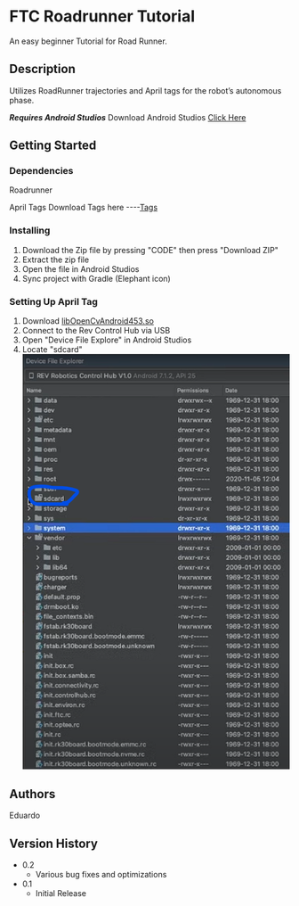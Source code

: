 # FTC Roadrunner Tutorial

An easy beginner Tutorial for Road Runner.

## Description

Utilizes RoadRunner trajectories and April tags for the robot’s autonomous phase.


***Requires Android Studios***
Download Android Studios [Click Here](https://developer.android.com/studio)


## Getting Started

### Dependencies

Roadrunner

April Tags
Download Tags here ----[Tags](https://drive.google.com/file/d/1cakdgu8sm0rb3wR9s2KzWXF_8raeuafy/view?usp=sharing)

### Installing

1) Download the Zip file by pressing "CODE" then press "Download ZIP"
2) Extract the zip file
3) Open the file in Android Studios
4) Sync project with Gradle (Elephant icon)


### Setting Up April Tag
1) Download [libOpenCvAndroid453.so](https://drive.google.com/file/d/1XX_7nesg6d4QWU9ee3rvkTZweq03E1ey/view?usp=sharing)
2) Connect to the Rev Control Hub via USB
3) Open "Device File Explore" in Android Studios
4) Locate "sdcard"
![sdcard](FtcRobotController/src/main/assets/img.png)


## Authors

Eduardo

## Version History

* 0.2
    * Various bug fixes and optimizations
* 0.1
    * Initial Release

